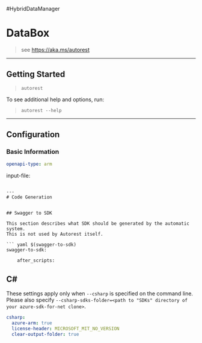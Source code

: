 #HybridDataManager
# DataBox

> see https://aka.ms/autorest




---
## Getting Started

> `autorest`

To see additional help and options, run:

> `autorest --help`
---

## Configuration



### Basic Information

``` yaml
openapi-type: arm
```



input-file:
```

---
# Code Generation


## Swagger to SDK

This section describes what SDK should be generated by the automatic system.
This is not used by Autorest itself.

``` yaml $(swagger-to-sdk)
swagger-to-sdk:

    after_scripts:
```

## C#

These settings apply only when `--csharp` is specified on the command line.
Please also specify `--csharp-sdks-folder=<path to "SDKs" directory of your azure-sdk-for-net clone>`.

``` yaml $(csharp)
csharp:
  azure-arm: true
  license-header: MICROSOFT_MIT_NO_VERSION
  clear-output-folder: true
```

